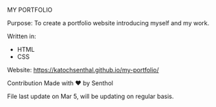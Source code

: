 MY PORTFOLIO

Purpose: To create a portfolio website introducing myself and my work.

Written in:
* HTML
* CSS

Website:  https://katochsenthal.github.io/my-portfolio/

Contribution Made with ❤️ by Senthol

File last update on Mar 5, will be updating on regular basis.


